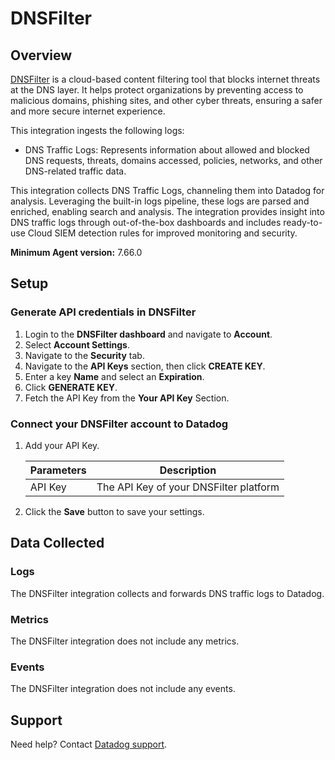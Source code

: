 # DNSFilter

## Overview

[DNSFilter][1] is a cloud-based content filtering tool that blocks internet threats at the DNS layer. It helps protect organizations by preventing access to malicious domains, phishing sites, and other cyber threats, ensuring a safer and more secure internet experience.

This integration ingests the following logs:

- DNS Traffic Logs: Represents information about allowed and blocked DNS requests, threats, domains accessed, policies, networks, and other DNS-related traffic data.

This integration collects DNS Traffic Logs, channeling them into Datadog for analysis. Leveraging the built-in logs pipeline, these logs are parsed and enriched, enabling search and analysis. The integration provides insight into DNS traffic logs through out-of-the-box dashboards and includes ready-to-use Cloud SIEM detection rules for improved monitoring and security.

**Minimum Agent version:** 7.66.0

## Setup

### Generate API credentials in DNSFilter

1. Login to the **DNSFilter dashboard** and navigate to **Account**.
2. Select **Account Settings**.
3. Navigate to the **Security** tab.
4. Navigate to the **API Keys** section, then click **CREATE KEY**.
5. Enter a key **Name** and select an **Expiration**.
6. Click **GENERATE KEY**.
7. Fetch the API Key from the **Your API Key** Section.

### Connect your DNSFilter account to Datadog

1. Add your API Key.

    | Parameters                            | Description                                                  |
    | ------------------------------------- | ------------------------------------------------------------ |
    | API Key                               | The API Key of your DNSFilter platform                       |
    
2. Click the **Save** button to save your settings.

## Data Collected

### Logs

The DNSFilter integration collects and forwards DNS traffic logs to Datadog.

### Metrics

The DNSFilter integration does not include any metrics.

### Events

The DNSFilter integration does not include any events.

## Support

Need help? Contact [Datadog support][2].

[1]: https://www.dnsfilter.com/
[2]: https://docs.datadoghq.com/help/